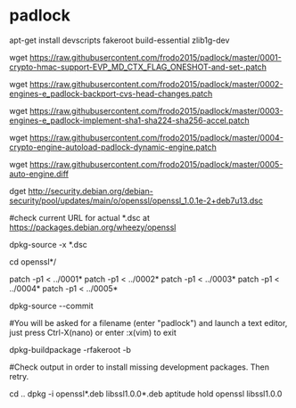 # padlock

apt-get install devscripts fakeroot build-essential zlib1g-dev

wget https://raw.githubusercontent.com/frodo2015/padlock/master/0001-crypto-hmac-support-EVP_MD_CTX_FLAG_ONESHOT-and-set-.patch

wget https://raw.githubusercontent.com/frodo2015/padlock/master/0002-engines-e_padlock-backport-cvs-head-changes.patch

wget https://raw.githubusercontent.com/frodo2015/padlock/master/0003-engines-e_padlock-implement-sha1-sha224-sha256-accel.patch

wget https://raw.githubusercontent.com/frodo2015/padlock/master/0004-crypto-engine-autoload-padlock-dynamic-engine.patch

wget https://raw.githubusercontent.com/frodo2015/padlock/master/0005-auto-engine.diff

dget http://security.debian.org/debian-security/pool/updates/main/o/openssl/openssl_1.0.1e-2+deb7u13.dsc

#check current URL for actual *.dsc at https://packages.debian.org/wheezy/openssl

dpkg-source -x *.dsc

cd openssl*/

patch -p1 < ../0001*
patch -p1 < ../0002*
patch -p1 < ../0003*
patch -p1 < ../0004*
patch -p1 < ../0005*

dpkg-source --commit

#You will be asked for a filename (enter "padlock") and launch a text editor, just press Ctrl-X(nano) or enter :x(vim) to exit

dpkg-buildpackage -rfakeroot -b

#Check output in order to install missing development packages. Then retry.

cd ..
dpkg -i openssl*.deb libssl1.0.0*.deb
aptitude hold openssl libssl1.0.0
